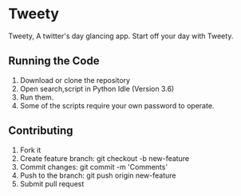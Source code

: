 # Tweety
Tweety, A twitter's day glancing app. Start off your day with Tweety.

## Running the Code
1. Download or clone the repository
2. Open search,script in Python Idle (Version 3.6)
3. Run them.
4. Some of the scripts require your own password to operate.

## Contributing
1. Fork it
2. Create feature branch: git checkout -b new-feature
3. Commit changes: git commit -m 'Comments'
4. Push to the branch: git push origin new-feature
5. Submit pull request

